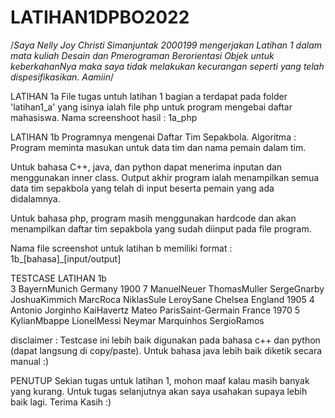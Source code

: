 # LATIHAN1DPBO2022
  
  /*Saya Nelly Joy Christi Simanjuntak 2000199 mengerjakan Latihan 1 
  dalam mata kuliah Desain dan Pmerograman Berorientasi Objek
  untuk keberkahanNya maka saya tidak melakukan kecurangan
  seperti yang telah dispesifikasikan. Aamiin*/

LATIHAN 1a
File tugas untuh latihan 1 bagian a terdapat pada folder 'latihan1_a'
yang isinya ialah file php untuk program mengebai daftar mahasiswa. 
Nama screenshoot hasil : 1a_php


LATIHAN 1b
Programnya mengenai Daftar Tim Sepakbola. 
Algoritma : Program meminta masukan untuk data tim dan nama pemain dalam tim.

Untuk bahasa C++, java, dan python dapat menerima inputan dan menggunakan inner class. 
Output akhir program ialah menampilkan semua data tim sepakbola yang telah di input 
beserta pemain yang ada didalamnya.

Untuk bahasa php, program masih menggunakan hardcode dan akan menampilkan daftar tim 
sepakbola yang sudah diinput pada file program.

Nama file screenshot untuk latihan b memiliki format : 1b_[bahasa]_[input/output]


TESTCASE LATIHAN 1b   
3
BayernMunich
Germany
1900
7
ManuelNeuer
ThomasMuller
SergeGnarby
JoshuaKimmich
MarcRoca
NiklasSule
LeroySane
Chelsea
England
1905
4
Antonio
Jorginho
KaiHavertz
Mateo
ParisSaint-Germain
France
1970
5
KylianMbappe
LionelMessi
Neymar
Marquinhos
SergioRamos


disclaimer :
Testcase ini lebih baik digunakan pada bahasa c++ dan python (dapat langsung di copy/paste). 
Untuk bahasa java lebih baik diketik secara manual :) 

PENUTUP
Sekian tugas untuk latihan 1, mohon maaf kalau masih banyak yang kurang.
Untuk tugas selanjutnya akan saya usahakan supaya lebih baik lagi.
Terima Kasih :)
